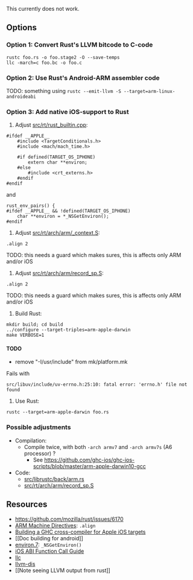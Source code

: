 This currently does not work.

## Options

### Option 1: Convert Rust's LLVM bitcode to C-code

```
rustc foo.rs -o foo.stage2 -O --save-temps
llc -march=c foo.bc -o foo.c
```

### Option 2: Use Rust's Android-ARM assembler code

TODO: something using `rustc --emit-llvm -S --target=arm-linux-androideabi`

### Option 3: Add native iOS-support to Rust

1. Adjust [src/rt/rust_builtin.cpp](https://github.com/mozilla/rust/blob/master/src/rt/rust_builtin.cpp):
```
#ifdef __APPLE__
    #include <TargetConditionals.h>
    #include <mach/mach_time.h>

    #if defined(TARGET_OS_IPHONE)
        extern char **environ;
    #else
        #include <crt_externs.h>
    #endif
#endif
```
and
```
rust_env_pairs() {
#ifdef __APPLE__ && !defined(TARGET_OS_IPHONE)
    char **environ = *_NSGetEnviron();
#endif
```
1. Adjust [src/rt/arch/arm/_context.S](https://github.com/mozilla/rust/blob/master/src/rt/arch/arm/_context.S):
```
.align 2
```
TODO: this needs a guard which makes sures, this is affects only ARM and/or iOS


1. Adjust [src/rt/arch/arm/record_sp.S](https://github.com/mozilla/rust/blob/master/src/rt/arch/arm/record_sp.S):
```
.align 2
```
TODO: this needs a guard which makes sures, this is affects only ARM and/or iOS


1. Build Rust:
```
mkdir build; cd build
../configure --target-triples=arm-apple-darwin
make VERBOSE=1
```

#### TODO
  - remove "-I/usr/include" from mk/platform.mk

Fails with
```
src/libuv/include/uv-errno.h:25:10: fatal error: 'errno.h' file not found
```


1. Use Rust:
```
rustc --target=arm-apple-darwin foo.rs
```

### Possible adjustments

* Compilation:
  * Compile twice, with both `-arch armv7` and `-arch armv7s` (A6 processor) ?
    * See https://github.com/ghc-ios/ghc-ios-scripts/blob/master/arm-apple-darwin10-gcc
* Code:
  * [src/librustc/back/arm.rs](https://github.com/mozilla/rust/blob/master/src/librustc/back/arm.rs)
  * [src/rt/arch/arm/record_sp.S](https://github.com/mozilla/rust/blob/master/src/rt/arch/arm/record_sp.S)

## Resources

* https://github.com/mozilla/rust/issues/6170
* [ARM Machine Directives](http://stuff.mit.edu/afs/athena/project/rhel-doc/3/rhel-as-en-3/arm-directives.html): `.align`
* [Building a GHC cross-compiler for Apple iOS targets](http://ghc.haskell.org/trac/ghc/wiki/Building/CrossCompiling/iOS)
* [[Doc building for android]]
* [environ.7](https://developer.apple.com/library/mac/documentation/Darwin/Reference/ManPages/man7/environ.7.html): `_NSGetEnviron()`
* [iOS ABI Function Call Guide](https://developer.apple.com/library/ios/documentation/Xcode/Conceptual/iPhoneOSABIReference/Articles/ARMv6FunctionCallingConventions.html)
* [llc](http://llvm.org/docs/CommandGuide/llc.html)
* [llvm-dis](http://llvm.org/docs/CommandGuide/llvm-dis.html)
* [[Note seeing LLVM output from rust]]